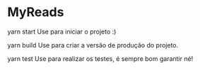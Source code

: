 # MyReads

yarn start
Use para iniciar o projeto :)

yarn build
Use para criar a versão de produção do projeto.

yarn test
Use para realizar os testes, é sempre bom garantir né!